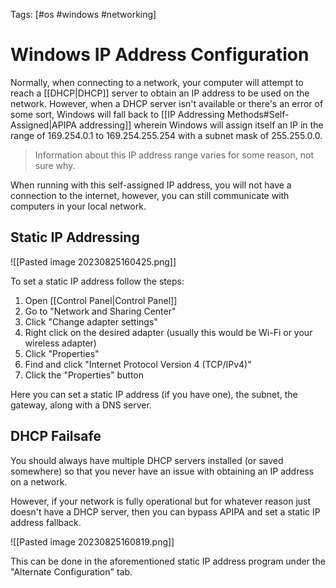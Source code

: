 Tags: [#os #windows #networking]

# Windows IP Address Configuration

Normally, when connecting to a network, your computer will attempt to reach a [[DHCP|DHCP]] server to obtain an IP address to be used on the network. However, when a DHCP server isn't available or there's an error of some sort, Windows will fall back to [[IP Addressing Methods#Self-Assigned|APIPA addressing]] wherein Windows will assign itself an IP in the range of 169.254.0.1 to 169.254.255.254 with a subnet mask of 255.255.0.0.

>Information about this IP address range varies for some reason, not sure why.

When running with this self-assigned IP address, you will not have a connection to the internet, however, you can still communicate with computers in your local network.

## Static IP Addressing

![[Pasted image 20230825160425.png]]

To set a static IP address follow the steps:

1. Open [[Control Panel|Control Panel]]
2. Go to "Network and Sharing Center"
3. Click "Change adapter settings"
4. Right click on the desired adapter (usually this would be Wi-Fi or your wireless adapter)
5. Click "Properties"
6. Find and click "Internet Protocol Version 4 (TCP/IPv4)"
7. Click the "Properties" button

Here you can set a static IP address (if you have one), the subnet, the gateway, along with a DNS server.

## DHCP Failsafe

You should always have multiple DHCP servers installed (or saved somewhere) so that you never have an issue with obtaining an IP address on a network.

However, if your network is fully operational but for whatever reason just doesn't have a DHCP server, then you can bypass APIPA and set a static IP address fallback.

![[Pasted image 20230825160819.png]]

This can be done in the aforementioned static IP address program under the "Alternate Configuration" tab.
